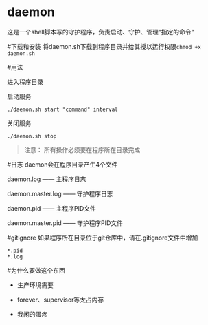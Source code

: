 daemon
======

这是一个shell脚本写的守护程序，负责启动、守护、管理“指定的命令“

#下载和安装
将daemon.sh下载到程序目录并给其授以运行权限```chmod +x daemon.sh```


#用法

进入程序目录

启动服务

    ./daemon.sh start "command" interval

关闭服务

    ./daemon.sh stop
>注意： 所有操作必须要在程序所在目录完成


#日志
daemon会在程序目录产生4个文件

daemon.log        —— 主程序日志

daemon.master.log —— 守护程序日志

daemon.pid —— 主程序PID文件

daemon.master.pid —— 守护程序PID文件

#gitignore
如果程序所在目录位于git仓库中，请在.gitignore文件中增加

    *.pid
    *.log


#为什么要做这个东西
- 生产环境需要

- forever、supervisor等太占内存 

- 我闲的蛋疼



